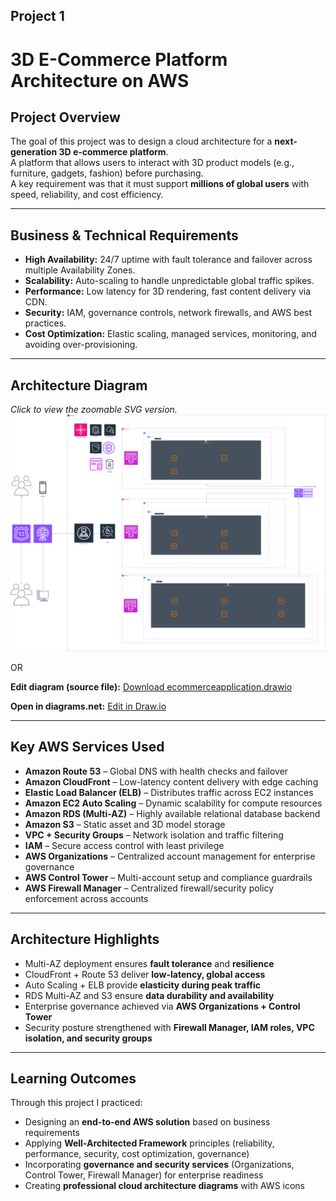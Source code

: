 ## Project 1
# 3D E-Commerce Platform Architecture on AWS

## Project Overview
The goal of this project was to design a cloud architecture for a **next-generation 3D e-commerce platform**.  
A platform that allows users to interact with 3D product models (e.g., furniture, gadgets, fashion) before purchasing.  
A key requirement was that it must support **millions of global users** with speed, reliability, and cost efficiency.  

---

## Business & Technical Requirements
- **High Availability:** 24/7 uptime with fault tolerance and failover across multiple Availability Zones.  
- **Scalability:** Auto-scaling to handle unpredictable global traffic spikes.  
- **Performance:** Low latency for 3D rendering, fast content delivery via CDN.  
- **Security:** IAM, governance controls, network firewalls, and AWS best practices.  
- **Cost Optimization:** Elastic scaling, managed services, monitoring, and avoiding over-provisioning.  

---

## Architecture Diagram

*Click to view the zoomable SVG version.*  
[<img src="ecommerceapplication.drawio.png" alt="AWS 3D E-Commerce Architecture" width="800"/>](ecommerceapplication.drawio.svg)  

OR

**Edit diagram (source file):** [Download ecommerceapplication.drawio](ecommerceapplication.drawio)

**Open in diagrams.net:** [Edit in Draw.io](https://app.diagrams.net/?mode=github#HRefilweSethunya/My-AWS-re-Start-Journey-2025/projects/project-1/ecommerceapplication.drawio)

---

## Key AWS Services Used
- **Amazon Route 53** – Global DNS with health checks and failover  
- **Amazon CloudFront** – Low-latency content delivery with edge caching  
- **Elastic Load Balancer (ELB)** – Distributes traffic across EC2 instances  
- **Amazon EC2 Auto Scaling** – Dynamic scalability for compute resources  
- **Amazon RDS (Multi-AZ)** – Highly available relational database backend  
- **Amazon S3** – Static asset and 3D model storage  
- **VPC + Security Groups** – Network isolation and traffic filtering  
- **IAM** – Secure access control with least privilege  
- **AWS Organizations** – Centralized account management for enterprise governance  
- **AWS Control Tower** – Multi-account setup and compliance guardrails  
- **AWS Firewall Manager** – Centralized firewall/security policy enforcement across accounts  

---

## Architecture Highlights
- Multi-AZ deployment ensures **fault tolerance** and **resilience**  
- CloudFront + Route 53 deliver **low-latency, global access**  
- Auto Scaling + ELB provide **elasticity during peak traffic**  
- RDS Multi-AZ and S3 ensure **data durability and availability**  
- Enterprise governance achieved via **AWS Organizations + Control Tower**  
- Security posture strengthened with **Firewall Manager, IAM roles, VPC isolation, and security groups**  

---

## Learning Outcomes
Through this project I practiced:  
- Designing an **end-to-end AWS solution** based on business requirements  
- Applying **Well-Architected Framework** principles (reliability, performance, security, cost optimization, governance)  
- Incorporating **governance and security services** (Organizations, Control Tower, Firewall Manager) for enterprise readiness  
- Creating **professional cloud architecture diagrams** with AWS icons   
 
